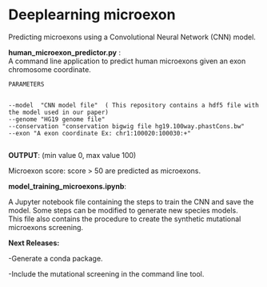 # Deeplearning microexon
Predicting microexons using a Convolutional Neural Network (CNN) model.  

 __human_microexon_predictor.py__ :  
A command line application to predict human microexons given an exon chromosome coordinate.  


```
PARAMETERS


--model  "CNN model file"  ( This repository contains a hdf5 file with the model used in our paper)
--genome "HG19 genome file"  
--conservation "conservation bigwig file hg19.100way.phastCons.bw"  
--exon "A exon coordinate Ex: chr1:100020:100030:+"  
  
```
  
__OUTPUT__: (min value 0, max value 100)  

  Microexon score: score > 50 are predicted  as microexons.  




__model_training_microexons.ipynb__:  
  

A Jupyter notebook file containing the steps to train the CNN and save the model. 
Some steps can be modified to generate new species models.  
This file also contains the procedure to create the synthetic mutational microexons screening.  
 





__Next Releases:__  

  -Generate a conda package.  

  -Include the mutational screening in the command line tool.



